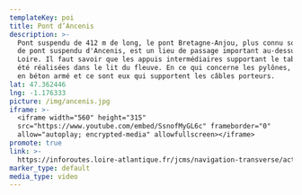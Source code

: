 ```yaml
---
templateKey: poi
title: Pont d’Ancenis
description: >-
  Pont suspendu de 412 m de long, le pont Bretagne-Anjou, plus connu sous le nom
  de pont suspendu d'Ancenis, est un lieu de passage important au-dessus de la
  Loire. Il faut savoir que les appuis intermédiaires supportant le tablier ont
  été réalisées dans le lit du fleuve. En ce qui concerne les pylônes, ils sont
  en béton armé et ce sont eux qui supportent les câbles porteurs.
lat: 47.362446
lng: -1.176333
picture: /img/ancenis.jpg
iframe: >-
  <iframe width="560" height="315"
  src="https://www.youtube.com/embed/SsnofMyGL6c" frameborder="0"
  allow="autoplay; encrypted-media" allowfullscreen></iframe>
promote: true
link: >-
  https://inforoutes.loire-atlantique.fr/jcms/navigation-transverse/actualites/le-pont-d-ancenis-fr-p2_13236?portal=dev_5121&category=p1_6467
marker_type: default
media_type: video
---
```


